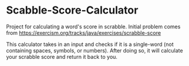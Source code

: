 # Scabble-Score-Calculator

Project for calculating a word's score in scrabble. Initial problem comes from https://exercism.org/tracks/java/exercises/scrabble-score

This calculator takes in an input and checks if it is a single-word (not containing spaces, symbols, or numbers). 
After doing so, it will calculate your scrabble score and return it back to you.
